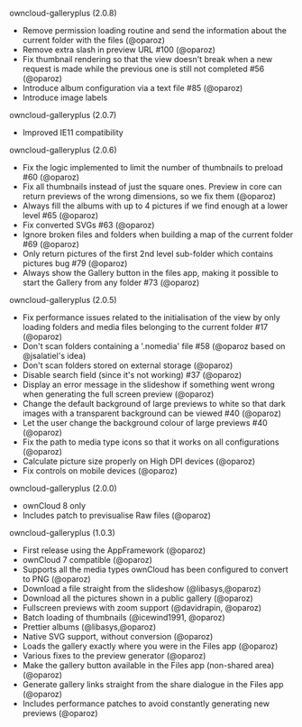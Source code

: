 owncloud-galleryplus (2.0.8)
* Remove permission loading routine and send the information about the current folder with the files (@oparoz)
* Remove extra slash in preview URL #100 (@oparoz)
* Fix thumbnail rendering so that the view doesn't break when a new request is made while the previous one is still not completed #56 (@oparoz)
* Introduce album configuration via a text file #85 (@oparoz)
* Introduce image labels

owncloud-galleryplus (2.0.7)
* Improved IE11 compatibility

owncloud-galleryplus (2.0.6)
* Fix the logic implemented to limit the number of thumbnails to preload #60 (@oparoz)
* Fix all thumbnails instead of just the square ones. Preview in core can return previews of the wrong dimensions, so we fix them (@oparoz)
* Always fill the albums with up to 4 pictures if we find enough at a lower level #65 (@oparoz)
* Fix converted SVGs #63 (@oparoz)
* Ignore broken files and folders when building a map of the current folder #69 (@oparoz)
* Only return pictures of the first 2nd level sub-folder which contains pictures bug #79 (@oparoz)
* Always show the Gallery button in the files app, making it possible to start the Gallery from any folder #73 (@oparoz)

owncloud-galleryplus (2.0.5)
* Fix performance issues related to the initialisation of the view by only loading folders and media files belonging to the current folder #17 (@oparoz)
* Don't scan folders containing a '.nomedia' file #58 (@oparoz based on @jsalatiel's idea)
* Don't scan folders stored on external storage (@oparoz)
* Disable search field (since it's not working) #37 (@oparoz)
* Display an error message in the slideshow if something went wrong when generating the full screen preview (@oparoz)
* Change the default background of large previews to white so that dark images with a transparent background can be viewed #40 (@oparoz)
* Let the user change the background colour of large previews #40 (@oparoz)
* Fix the path to media type icons so that it works on all configurations (@oparoz)
* Calculate picture size properly on High DPI devices (@oparoz)
* Fix controls on mobile devices (@oparoz)

owncloud-galleryplus (2.0.0)
* ownCloud 8 only
* Includes patch to previsualise Raw files (@oparoz)

owncloud-galleryplus (1.0.3)
* First release using the AppFramework (@oparoz)
* ownCloud 7 compatible (@oparoz)
* Supports all the media types ownCloud has been configured to convert to PNG (@oparoz)
* Download a file straight from the slideshow (@libasys,@oparoz)
* Download all the pictures shown in a public gallery (@oparoz)
* Fullscreen previews with zoom support (@davidrapin, @oparoz)
* Batch loading of thumbnails (@icewind1991, @oparoz)
* Prettier albums (@libasys,@oparoz)
* Native SVG support, without conversion (@oparoz)
* Loads the gallery exactly where you were in the Files app (@oparoz)
* Various fixes to the preview generator (@oparoz)
* Make the gallery button available in the Files app (non-shared area) (@oparoz)
* Generate gallery links straight from the share dialogue in the Files app (@oparoz)
* Includes performance patches to avoid constantly generating new previews (@oparoz)
